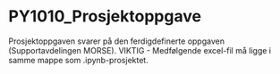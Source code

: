 # PY1010_Prosjektoppgave

Prosjektoppgaven svarer på den ferdigdefinerte oppgaven (Supportavdelingen MORSE). 
VIKTIG - Medfølgende excel-fil må ligge i samme mappe som .ipynb-prosjektet.

